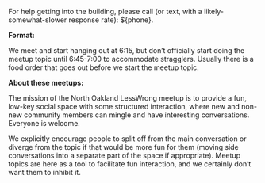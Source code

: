 For help getting into the building, please call (or text, with a likely-somewhat-slower response rate): ${phone}.

**Format:**

We meet and start hanging out at 6:15, but don’t officially start doing the meetup topic until 6:45-7:00 to accommodate stragglers. Usually there is a food order that goes out before we start the meetup topic.

**About these meetups:**

The mission of the North Oakland LessWrong meetup is to provide a fun, low-key social space with some structured interaction, where new and non-new community members can mingle and have interesting conversations. Everyone is welcome.

We explicitly encourage people to split off from the main conversation or diverge from the topic if that would be more fun for them (moving side conversations into a separate part of the space if appropriate). Meetup topics are here as a tool to facilitate fun interaction, and we certainly don’t want them to inhibit it.
